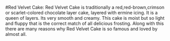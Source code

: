 #Red Velvet Cake:
Red Velvet Cake is traditionally a red,red-brown,crimson or scarlet-colored chocolate layer cake, layered with ermine icing. It is a queen of layers. Its very smooth and creamy. This cake is moist but so light and fluppy that is the correct match of all delicious frosting. Along with this there are many reasons why Red Velvet Cake is so famous and loved by almost all. 